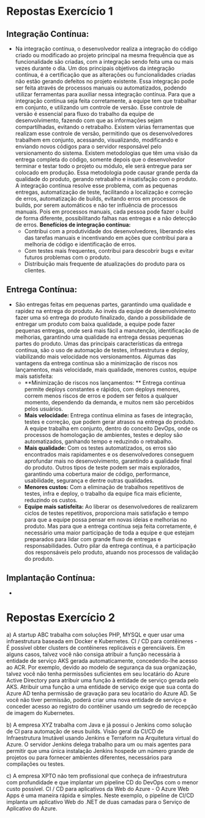 # Repostas Exercício 1
## Integração Contínua:

- Na integração contínua, o desenvolvedor realiza a integração do código criado ou 
modificado ao projeto principal na mesma frequência que as funcionalidade são criadas, com a integração sendo feita uma ou mais vezes durante o dia. 
  Um dos principais objetivos da integração contínua, é a certificação que as alterações ou funcionalidades criadas não estão gerando defeitos no projeto existente. Essa integração pode ser feita através de processos manuais ou automatizados, podendo utilizar ferramentas para auxiliar nessa integração contínua. 
  Para que a integração contínua seja feita corretamente, a equipe tem que trabalhar em conjunto, e utilizando um controle de versão. Esse controle de versão é essencial para fluxo do trabalho da equipe de desenvolvimento, fazendo com que as informações sejam compartilhadas, evitando o retrabalho. 
  Existem várias ferramentas que realizam esse controle de versão, permitindo que os desenvolvedores trabalhem em conjunto, acessando, visualizando, modificando e enviando novos códigos para o servidor responsável pelo versionamento do sistema. 
  Existem metodologias que têm uma visão da entrega completa do código, somente depois que o desenvolvedor terminar e testar todo o projeto ou módulo, ele será entregue para ser colocado em produção. Essa metodologia pode causar grande perda da qualidade do produto, gerando retrabalho e insatisfação com o produto. 
  A integração contínua resolve esse problema, com as pequenas entregas, automatização de teste, facilitando a localização e correção de erros, automatização de builds, evitando erros em processos de builds, por serem automáticos e não ter influência de processos manuais. Pois em processos manuais, cada pessoa pode fazer o build de forma diferente, possibilitando falhas nas entregas e a não detecção de erros.
  **Benefícios de integração contínua:**
  - Contribui com a produtividade dos desenvolvedores, liberando eles das tarefas manuais e incentivando em ações que contribui para a melhoria de código e identificação de erros.
  - Com testes mais frequentes, contribui para descobrir bugs e evitar futuros problemas com o produto.
  - Distribuição mais frequente de atualizações do produto para os clientes.

## Entrega Contínua:

- São entregas feitas em pequenas partes, garantindo uma qualidade e rapidez na entrega do produto. Ao invés da equipe de             desenvolvimento fazer uma só entrega do produto finalizado, dando a possibilidade de entregar um produto com baixa qualidade, a equipe    pode fazer pequenas entregas, onde será mais fácil a manutenção, identificação de melhorias, garantindo uma qualidade na entrega dessas  pequenas partes do produto. 
	Umas das principais características da entrega contínua, são o uso de automação de testes, infraestrutura e deploy, viabilizando mais  velocidade nos versionamentos. Algumas das vantagens da entrega contínua são a minimização de riscos nos lançamentos, mais velocidade,   mais qualidade, menores custos, equipe mais satisfeita:
  - **Minimização de riscos nos lançamentos: ** 
  Entrega contínua permite deploys constantes e rápidos, com deploys menores, correm menos riscos de erros e podem ser feitos a qualquer   momento, dependendo da demanda, e muitos nem são percebidos pelos usuários.
  - **Mais velocidade:** 
  Entrega contínua elimina as fases de integração, testes e correção,  que podem gerar atrasos na entrega do produto. A equipe trabalha   em conjunto, dentro do conceito DevOps, onde os processos de homologação de ambientes, testes e deploy são automatizados, ganhando       tempo e reduzindo o retrabalho.   
  - **Mais qualidade:** 
  Com os testes automatizados, os erros são encontrados mais rapidamentes e os desenvolvedores conseguem aprofundar mais no               desenvolvimento, garantindo a qualidade final do produto. Outros tipos de teste podem ser mais explorados, garantindo uma cobertura     maior de código, performance, usabilidade, segurança e dentre outras qualidades. 
  - **Menores custos:**
  Com a eliminação de trabalhos repetitivos de testes, infra e deploy, o trabalho da equipe fica mais eficiente, reduzindo os custos.
  - **Equipe mais satisfeita:** 
  Ao liberar os desenvolvedores de realizarem ciclos de testes repetitivos, proporciona mais satisfação e tempo para que a equipe         possa   pensar em novas ideias e melhorias no produto. 
  Mas para que a entrega contínua seja feita corretamente, é necessário uma maior participação de toda a equipe e que estejam preparados para lidar com grande fluxo de entregas e responsabilidades. Outro pilar da entrega contínua, é a participação dos responsáveis pelo produto, atuando nos processos de validação do produto. 

## Implantação Contínua:

- 

# Repostas Exercício 2

a) A startup ABC trabalha com soluções PHP, MYSQL e quer usar uma infraestrutura baseada em Docker e Kubernetes. 
CI / CD para contêineres - É possível obter clusters de contêineres replicáveis e gerenciáveis. 
Em alguns casos, talvez você não consiga atribuir a função necessária à entidade de serviço AKS gerada automaticamente, concedendo-lhe acesso ao ACR. Por exemplo, devido ao modelo de segurança da sua organização, talvez você não tenha permissões suficientes em seu locatário do Azure Active Directory para atribuir uma função à entidade de serviço gerada pelo AKS. Atribuir uma função a uma entidade de serviço exige que sua conta do Azure AD tenha permissão de gravação para seu locatário do Azure AD. Se você não tiver permissão, poderá criar uma nova entidade de serviço e conceder acesso ao registro do contêiner usando um segredo de recepção de imagem do Kubernetes. 

b) A empresa XYZ trabalha com Java e já possui o Jenkins como solução de CI para automação de seus builds. Visão geral da CI/CD de Infraestrutura Imutável usando Jenkins e Terraform na Arquitetura virtual do Azure. O servidor Jenkins delega trabalho para um ou mais agentes para permitir que uma única instalação Jenkins hospede um número grande de projetos ou para fornecer ambientes diferentes, necessários para compilações ou testes. 

c) A empresa XPTO não tem profissional que conheça de infraestrutura com profundidade e que implantar um pipeline CD do DevOps com o menor custo possível. 
CI / CD para aplicativos da Web do Azure - O Azure Web Apps é uma maneira rápida e simples. Neste exemplo, o pipeline de CI/CD implanta um aplicativo Web do .NET de duas camadas para o Serviço de Aplicativo do Azure. 
